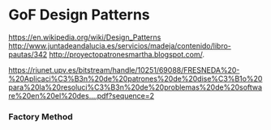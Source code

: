 # GoF Design Patterns

https://en.wikipedia.org/wiki/Design_Patterns
http://www.juntadeandalucia.es/servicios/madeja/contenido/libro-pautas/342
http://proyectopatronesmartha.blogspot.com/.

https://riunet.upv.es/bitstream/handle/10251/69088/FRESNEDA%20-%20Aplicaci%C3%B3n%20de%20patrones%20de%20dise%C3%B1o%20para%20la%20resoluci%C3%B3n%20de%20problemas%20de%20software%20en%20el%20des....pdf?sequence=2

### Factory Method
